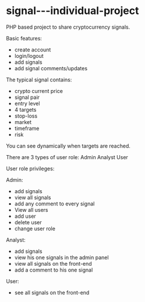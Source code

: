 # signal---individual-project

PHP based project to share cryptocurrency signals. 


Basic features:
- create account
- login/logout
- add signals
- add signal comments/updates

The typical signal contains:
- crypto current price
- signal pair
- entry level
- 4 targets
- stop-loss
- market
- timeframe
- risk


You can see dynamically when targets are reached.

There are 3 types of user role:
Admin
Analyst
User

User role privileges:

Admin:
- add signals
- view all signals
- add any comment to every signal
- View all users
- add user
- delete user
- change user role

Analyst:
- add signals
- view his one signals in the admin panel
- view all signals on the front-end
- add a comment to his one signal

User:
- see all signals on the front-end

